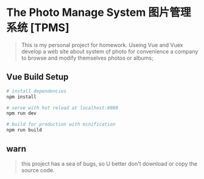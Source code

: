 # The Photo Manage System 图片管理系统 [TPMS]

> This is my personal project for homework.
> Useing Vue and Vuex develop a web site about system of photo for convenience a company to browse and modify themselves photos or albums;

## Vue Build Setup

``` bash
# install dependencies
npm install

# serve with hot reload at localhost:8080
npm run dev

# build for production with minification
npm run build
```

## warn
> this project has a sea of bugs, so U better don't download or copy the source code.

